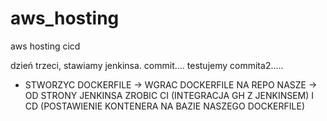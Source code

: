 # aws_hosting
aws hosting cicd

dzień trzeci, stawiamy jenkinsa. commit....
testujemy commita2.....
- STWORZYC DOCKERFILE -> WGRAC DOCKERFILE NA REPO NASZE -> OD STRONY JENKINSA ZROBIC CI (INTEGRACJA GH Z JENKINSEM) I CD (POSTAWIENIE KONTENERA NA BAZIE NASZEGO DOCKERFILE)
